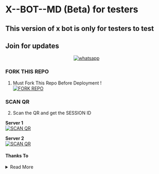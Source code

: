 # X--BOT--MD (Beta) for testers
## This version of x bot is only for testers to test

## Join for updates
<p align="center">

  <a aria-label="Join our channel" href="https://whatsapp.com/channel/0029Va9ZOf36rsR1Ym7O2x00" target="_blank">
    <img alt="whatsapp" src="https://img.shields.io/badge/Join Group-25D366?style=for-the-badge&logo=whatsapp&logoColor=white" />
  </a>

### FORK THIS REPO

1. Must Fork This Repo Before Deployment !
   <br> 
<a href="https://github.com/A-S-W-I-N-S-P-A-R-K-Y/X--BOT--MD/fork"><img title="FORK REPO" src="https://img.shields.io/badge/FORK REPO-h?color=black&style=for-the-badge&logo=stackshare"></a>



### SCAN QR

2. Scan the QR and get the SESSION ID
   <br>
   
**Server 1**  
<a href='https://https-x-bot-md-qr-2.onrender.com' target="_blank">
    <img alt='SCAN QR' src='https://img.shields.io/badge/Scan_qr-100000?style=for-the-badge&logo=scan&logoColor=white&labelColor=black&color=black'/>
</a>

**Server 2**  
<a href='https://x-bot-md-qr.koyeb.app' target="_blank">
    <img alt='SCAN QR' src='https://img.shields.io/badge/Scan_qr-100000?style=for-the-badge&logo=scan&logoColor=white&labelColor=black&color=black'/>
</a>


#### Thanks To

<details close>
<summary>Read More</summary>

<br>
Beta testers



* [`RUSH MASTER`](https://github.com/rushmaster12)
 </details>
